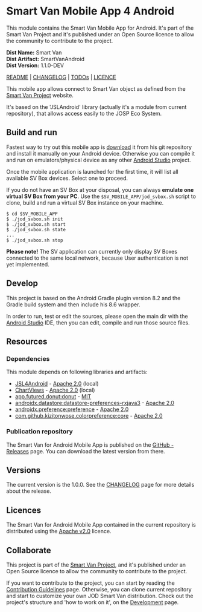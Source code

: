 # Smart Van Mobile App 4 Android

This module contains the Smart Van Mobile App for Android. It's part of the Smart Van
Project and it's published under an Open Source licence to allow the community to
contribute to the project.

**Dist Name:** Smart Van<br />
**Dist Artifact:** SmartVanAndroid<br />
**Dist Version:** 1.1.0-DEV

[README](README.md) | [CHANGELOG](CHANGELOG.md) | [TODOs](TODOs.md) | [LICENCE](LICENCE.md)

This mobile app allows connect to Smart Van object as defined from
the [Smart Van Project](https://www.smartvanbox.org/)
website.

It's based on the 'JSLAndroid' library (actually it's a module from current
repository), that allows access easily to the JOSP Eco System.


## Build and run

Fastest way to try out this mobile app
is [download](https://github.com/Smart-Van-2-0/com.robypomper.smartvan.app.android/releases)
it from his git repository and install it manually on your Android device.
Otherwise you can compile it and run on emulators/physical device as any
other [Android Studio](https://developer.android.com/studio/run)
project.

Once the mobile application is launched for the first time, it will list all
available SV Box devices. Select one to proceed.

If you do not have an SV Box at your disposal, you can always **emulate one
virtual SV Box from your PC**. Use the `$SV_MOBILE_APP/jod_svbox.sh` script to
clone, build and run a virtual SV Box instance on your machine.

```shell
$ cd $SV_MOBILE_APP
$ ./jod_svbox.sh init
$ ./jod_svbox.sh start
$ ./jod_svbox.sh state
...
$ ./jod_svbox.sh stop
```

**Please note!** The SV application can currently only display SV Boxes
connected to the same local network, because User authentication is not yet
implemented.


## Develop

This project is based on the Android Gradle plugin version 8.2 and the Gradle
build system and then include his 8.6 wrapper.

In order to run, test or edit the sources, please open the main dir with the
[Android Studio](https://developer.android.com/studio/projects) IDE, then you
can edit, compile and run those source files.


## Resources

### Dependencies

This module depends on following libraries and artifacts:

* [JSL4Android](../jsl_android/README.md) - [Apache 2.0](https://www.apache.org/licenses/LICENSE-2.0) (local)
* [ChartViews](../chart_views/README.md) - [Apache 2.0](https://www.apache.org/licenses/LICENSE-2.0) (local)
* [app.futured.donut:donut](https://github.com/futuredapp/donut) - [MIT](https://github.com/futuredapp/donut/blob/master/LICENSE)
* [androidx.datastore:datastore-preferences-rxjava3](https://developer.android.com/jetpack/androidx/releases/datastore) - [Apache 2.0](https://www.apache.org/licenses/LICENSE-2.0)
* [androidx.preference:preference](https://developer.android.com/jetpack/androidx/releases/preference) - [Apache 2.0](https://www.apache.org/licenses/LICENSE-2.0)
* [com.github.kizitonwose.colorpreference:core](https://github.com/kizitonwose/colorpreference) - [Apache 2.0](https://www.apache.org/licenses/LICENSE-2.0)

### Publication repository

The Smart Van for Android Mobile App is published on the
[GitHub - Releases](https://github.com/Smart-Van-2-0/com.robypomper.smartvan.app.android/releases)
page. You can download the latest version from there.


## Versions

The current version is the 1.0.0. See the [CHANGELOG](CHANGELOG.md) page for more
details about the release.


## Licences

The Smart Van for Android Mobile App contained in the current repository is
distributed using the [Apache v2.0](LICENCE.md) licence.


## Collaborate

This project is part of the [Smart Van Project](https://www.smartvanbox.org),
and it's published under an Open Source licence to allow the community to
contribute to the project.

If you want to contribute to the project, you can start by reading the
[Contribution Guidelines](https://www.smartvanbox.org/collaborate) page.
Otherwise, you can clone current repository and start to customize your own
JOD Smart Van distribution. Check out the project's structure and 'how to work
on it', on the [Development](/docs/development.md) page.
